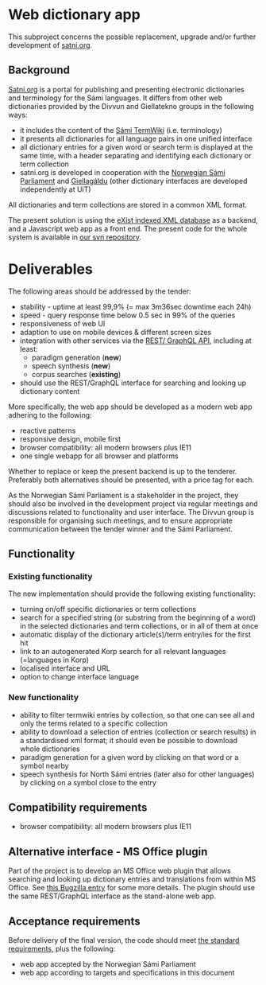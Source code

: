 # Web dictionary app

This subproject concerns the possible replacement, upgrade and/or further development of [satni.org](http://satni.org/).

## Background

[Satni.org](http://satni.org/) is a portal for publishing and presenting electronic dictionaries and terminology for the Sámi languages. It differs from other web dictionaries provided by the Divvun and Giellatekno groups in the following ways:

* it includes the content of the [Sámi TermWiki](https://satni.uit.no/termwiki) (i.e. terminology)
* it presents all dictionaries for all language pairs in one unified interface
* all dictionary entries for a given word or search term is displayed at the same time, with a header separating and identifying each dictionary or term collection
* satni.org is developed in cooperation with the [Norwegian Sámi Parliament](https://samediggi.no/) and [Giellagáldu](http://www.giella.org/) (other dictionary interfaces are developed independently at UiT)

All dictionaries and term collections are stored in a common XML format.

The present solution is using the [eXist indexed XML database](http://exist-db.org/) as a backend, and a Javascript web app as a front end. The present code for the whole system is available in [our svn repository](https://gtsvn.uit.no/langtech/trunk/apps/risten2/).

# Deliverables

The following areas should be addressed by the tender:

* stability - uptime at least 99,9% (= max 3m36sec downtime each 24h)
* speed - query response time below 0.5 sec in 99% of the queries
* responsiveness of web UI
* adaption to use on mobile devices & different screen sizes
* integration with other services via the [REST/ GraphQL API](REST_API.md), including at least:
    * paradigm generation (**new**)
    * speech synthesis (**new**)
    * corpus searches (**existing**)
* should use the REST/GraphQL interface for searching and looking up dictionary content

More specifically, the web app should be developed as a modern web app adhering to the following:

* reactive patterns
* responsive design, mobile first
* browser compatibility: all modern browsers plus IE11
* one single webapp for all browser and platforms

Whether to replace or keep the present backend is up to the tenderer. Preferably both alternatives should be presented, with a price tag for each.

As the Norwegian Sámi Parliament is a stakeholder in the project, they should also be involved in the development project via regular meetings and discussions related to functionality and user interface. The Divvun group is responsible for organising such meetings, and to ensure appropriate communication between the tender winner and the Sámi Parliament.

## Functionality

### Existing functionality

The new implementation should provide the following existing functionality:

* turning on/off specific dictionaries or term collections
* search for a specified string (or substring from the beginning of a word) in the selected dictionaries and term collections, or in all of them at once
* automatic display of the dictionary article(s)/term entry/ies for the first hit
* link to an autogenerated Korp search for all relevant languages (=languages in Korp)
* localised interface and URL
* option to change interface language

### New functionality

* ability to filter termwiki entries by collection, so that one can see all and only the terms related to a specific collection
* ability to download a selection of entries (collection or search results) in a standardised xml format; it should even be possible to download whole dictionaries
* paradigm generation for a given word by clicking on that word or a symbol nearby
* speech synthesis for North Sámi entries (later also for other languages) by clicking on a symbol close to the entry

## Compatibility requirements

* browser compatibility: all modern browsers plus IE11

## Alternative interface - MS Office plugin

Part of the project is to develop an MS Office web plugin that allows searching and looking up dictionary entries and translations from within MS Office. See [this Bugzilla entry](http://giellatekno.uit.no/bugzilla/show_bug.cgi?id=2443) for some more details. The plugin should use the same REST/GraphQL interface as the stand-alone web app.

## Acceptance requirements

Before delivery of the final version, the code should meet [the standard requirements](GeneralInfo.md), plus the following:

* web app accepted by the Norwegian Sámi Parliament
* web app according to targets and specifications in this document
